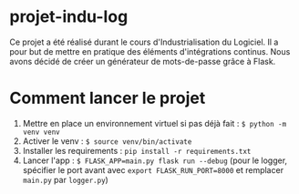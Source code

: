 # projet-indu-log
Ce projet a été réalisé durant le cours d'Industrialisation du Logiciel. Il a pour but de mettre en pratique des éléments d'intégrations continus. Nous avons décidé de créer un générateur de mots-de-passe grâce à Flask.

# Comment lancer le projet
1. Mettre en place un environnement virtuel si pas déjà fait : `$ python -m venv venv`
2. Activer le venv : `$ source venv/bin/activate`
3. Installer les requirements : `pip install -r requirements.txt`
4. Lancer l'app : `$ FLASK_APP=main.py flask run --debug` (pour le logger, spécifier le port avant avec `export FLASK_RUN_PORT=8000` et remplacer `main.py` par `logger.py`)
